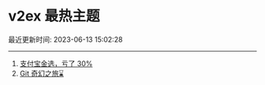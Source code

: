 # v2ex 最热主题

最近更新时间: 2023-06-13 15:02:28

--- 
1. [支付宝金选，亏了 30%](https://www.v2ex.com/t/948196) 
2. [Git 奇幻之旅⌛️](https://www.v2ex.com/t/948186) 
